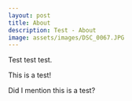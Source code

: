 ```yaml
---
layout: post
title: About
description: Test - About
image: assets/images/DSC_0067.JPG
---
```


Test test test.

This is a test!

Did I mention this is a test?
